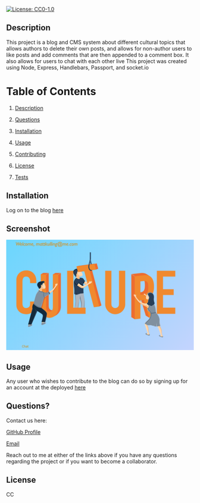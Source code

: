 [![License: CC0-1.0](https://img.shields.io/badge/License-CC0%201.0-lightgrey.svg)](http://creativecommons.org/publicdomain/zero/1.0/)

## Description

This project is a blog and CMS system about different cultural topics that allows authors to delete their own posts, and allows for non-author users to like posts and add comments that are then appended to a comment box. It also allows for users to chat with each other live  This project was created using Node, Express, Handlebars, Passport, and socket.io

# Table of Contents 

1. [Description](#Description)
 2. [Questions](#Questions?) 

 3. [Installation](#Installation) 

 4. [Usage](#Usage) 

 5. [Contributing](#Contributing) 

6. [License](#License) 

 7. [Tests](#Tests)

## Installation
Log on to the blog [here](https://gentle-cliffs-54160.herokuapp.com/)

## Screenshot

![screenshot](screenshot.png)

## Usage
Any user who wishes to contribute to the blog can do so by signing up for an account at the deployed [here](https://gentle-cliffs-54160.herokuapp.com/)



## Questions?


Contact us here:

[GitHub Profile](https://github.com/matthayden09/project_2)

[Email](mailto:mokulling@gmail.com)

 Reach out to me at either of the links above if you have any questions regarding the project or if you want to become a collaborator.

## License
CC
